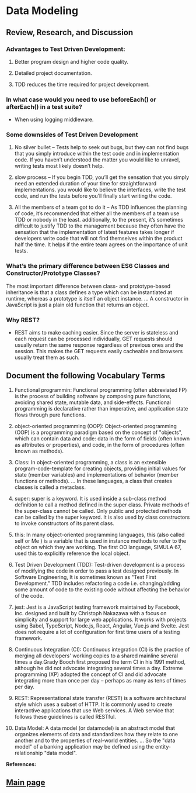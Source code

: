 # Data Modeling

## Review, Research, and Discussion

### Advantages to Test Driven Development:

1. Better program design and higher code quality.

2. Detailed project documentation.

3. TDD reduces the time required for project development.

### In what case would you need to use beforeEach() or afterEach() in a test suite?

- When using logging middleware.

### Some downsides of Test Driven Development

1. No silver bullet –
Tests help to seek out bugs, but they can not find bugs that you simply introduce within the test code and in implementation code. If you haven’t understood the matter you would like to unravel, writing tests most likely doesn’t help.

2. slow process –
If you begin TDD, you’ll get the sensation that you simply need an extended duration of your time for straightforward implementations. you would like to believe the interfaces, write the test code, and run the tests before you’ll finally start writing the code.

3. All the members of a team got to do it –
As TDD influences the planning of code, it’s recommended that either all the members of a team use TDD or nobody in the least. additionally, to the present, it’s sometimes difficult to justify TDD to the management because they often have the sensation that the implementation of latest features takes longer if developers write code that will not find themselves within the product half the time. It helps if the entire team agrees on the importance of unit tests.

### What’s the primary difference between ES6 Classes and Constructor/Prototype Classes?

 The most important difference between class- and prototype-based inheritance is that a class defines a type which can be instantiated at runtime, whereas a prototype is itself an object instance. ... A constructor in JavaScript is just a plain old function that returns an object.

### Why REST?

- REST aims to make caching easier. Since the server is stateless and each request can be processed individually, GET requests should usually return the same response regardless of previous ones and the session. This makes the GET requests easily cacheable and browsers usually treat them as such.

## Document the following Vocabulary Terms

1. Functional programmin: Functional programming (often abbreviated FP) is the process of building software by composing pure functions, avoiding shared state, mutable data, and side-effects. Functional programming is declarative rather than imperative, and application state flows through pure functions.

2. object-oriented programming (OOP): Object-oriented programming (OOP) is a programming paradigm based on the concept of "objects", which can contain data and code: data in the form of fields (often known as attributes or properties), and code, in the form of procedures (often known as methods).

3. Class: In object-oriented programming, a class is an extensible program-code-template for creating objects, providing initial values for state (member variables) and implementations of behavior (member functions or methods). ... In these languages, a class that creates classes is called a metaclass.

4. super: super is a keyword. It is used inside a sub-class method definition to call a method defined in the super class. Private methods of the super-class cannot be called. Only public and protected methods can be called by the super keyword. It is also used by class constructors to invoke constructors of its parent class.

5. this: In many object-oriented programming languages, this (also called self or Me ) is a variable that is used in instance methods to refer to the object on which they are working. The first OO language, SIMULA 67, used this to explicitly reference the local object.

6. Test Driven Development (TDD): Test-driven development is a process of modifying the code in order to pass a test designed previously. In Software Engineering, It is sometimes known as "Test First Development." TDD includes refactoring a code i.e. changing/adding some amount of code to the existing code without affecting the behavior of the code.

7. jest: Jest is a JavaScript testing framework maintained by Facebook, Inc. designed and built by Christoph Nakazawa with a focus on simplicity and support for large web applications. It works with projects using Babel, TypeScript, Node.js, React, Angular, Vue.js and Svelte. Jest does not require a lot of configuration for first time users of a testing framework.

8. Continuous Integration (CI): Continuous integration (CI) is the practice of merging all developers' working copies to a shared mainline several times a day.Grady Booch first proposed the term CI in his 1991 method, although he did not advocate integrating several times a day. Extreme programming (XP) adopted the concept of CI and did advocate integrating more than once per day – perhaps as many as tens of times per day.

9. REST: Representational state transfer (REST) is a software architectural style which uses a subset of HTTP. It is commonly used to create interactive applications that use Web services. A Web service that follows these guidelines is called RESTful.

10. Data Model: A data model (or datamodel) is an abstract model that organizes elements of data and standardizes how they relate to one another and to the properties of real-world entities. ... So the "data model" of a banking application may be defined using the entity-relationship "data model".

**References:**

## [Main page](https://amjadmesmar.github.io/reading-notes/)
